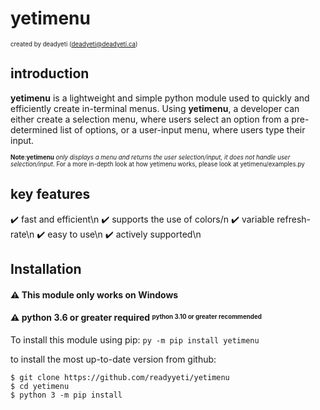 # yetimenu
<sup><sub>created by deadyeti (deadyeti@deadyeti.ca)</sub></sup>

## introduction ##

**yetimenu** is a lightweight and simple python module used to quickly and efficiently create in-terminal menus. Using **yetimenu**, a developer can either create a selection menu, where users select an option from a pre-determined list of options, or a user-input menu, where users type their input.

<sup><sub>**Note**:**yetimenu** *only displays a menu and returns the user selection/input, it does not handle user selection/input*. For a more in-depth look at how yetimenu works, please look at yetimenu/examples.py</sub></sup>

## key features ##

   ✔️ fast and efficient\n
   ✔️ supports the use of colors/n
   ✔️ variable refresh-rate\n
   ✔️ easy to use\n
   ✔️ actively supported\n

## Installation ##

#### ⚠️ This module only works on Windows
#### ⚠️ python 3.6 or greater **required** <sup><sub>python 3.10 or greater recommended</sub></sup>

To install this module using pip:
`py -m pip install yetimenu`

to install the most up-to-date version from github:
```git
$ git clone https://github.com/readyyeti/yetimenu
$ cd yetimenu
$ python 3 -m pip install
```
